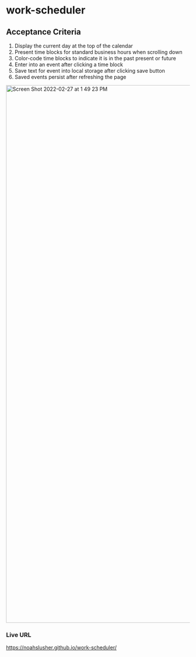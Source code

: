 # work-scheduler

## Acceptance Criteria
1. Display the current day at the top of the calendar
2. Present time blocks for standard business hours when scrolling down
3. Color-code time blocks to indicate it is in the past present or future
4. Enter into an event after clicking a time block
5. Save text for event into local storage after clicking save button
6. Saved events persist after refreshing the page

<img width="1469" alt="Screen Shot 2022-02-27 at 1 49 23 PM" src="https://user-images.githubusercontent.com/97577116/155899349-4e458b6d-0f77-4e35-9a74-8758421315d5.png">


### Live URL
https://noahslusher.github.io/work-scheduler/
